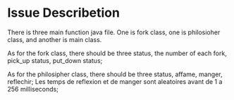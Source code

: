 # Issue Describetion

There is three main function java file. One is fork class, one is philosioher class, and another is main class.

As for the fork class, there should be three status, the number of each fork, pick_up status, put_down status;

As for the philosipher class, there should be three status, affame, manger, reflechir; Les temps de reflexion et de manger sont aleatoires avant de 1 a 256 milliseconds;



